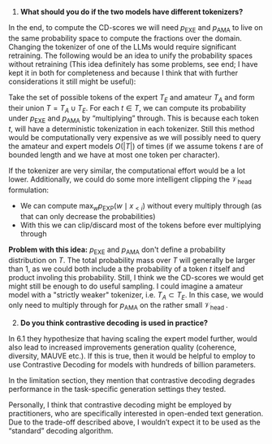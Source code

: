 1. **What should you do if the two models have different tokenizers?**

In the end, to compute the CD-scores we will need $p_{\text{EXE}}$ and $p_{\text{AMA}}$ to live on the same probability space to compute the fractions over the domain. Changing the tokenizer of one of the LLMs would require significant retraining. The following would be an idea to unify the probability spaces without retraining (This idea definitely has some problems, see end; I have kept it in both for completeness and because I think that with further considerations it still might be useful):

Take the set of possible tokens of the expert $T_E$ and amateur $T_A$ and form their union $T=T_A \cup T_E$. For each $t \in T$, we can compute its probability under $p_{\text{EXE}}$ and $p_{\text{AMA}}$ by “multiplying” through. This is because each token $t$, will have a deterministic tokenization in each tokenizer. Still this method would be computationally very expensive as we will possibly need to query the amateur and expert models $O(|T|)$ of times (if we assume tokens $t$ are of bounded length and we have at most one token per character). 

If the tokenizer are very similar, the computational effort would be a lot lower. Additionally, we could do some more intelligent clipping the $\mathcal{V}_{\text {head }}$ formulation:

- We can compute $\max _w p_{\operatorname{EXP}}\left(w \mid x_{<i}\right)$ without every multiply through (as that can only decrease the probabilities)
- With this we can clip/discard most of the tokens before ever multiplying through

**Problem with this idea:** $p_{\text{EXE}}$ and $p_{\text{AMA}}$ don't define a probability distribution on $T$. The total probability mass over $T$ will generally be larger than $1$, as we could both include a the probability of a token $t$ itself and product involing this probability. Still, I think we the CD-scores we would get might still be enough to do useful sampling. I could imagine a amateur model with a "strictly weaker" tokenizer, i.e. $T_A \subset T_E$. In this case, we would only need to multiply through for $p_{\text{AMA}}$ on the rather small $\mathcal{V}_{\text {head }}$.

2. **Do you think contrastive decoding is used in practice?**

In 6.1 they hypothesize that having scaling the expert model further, would also lead to increased improvements generation quality (coherence, diversity, MAUVE etc.). If this is true, then it would be helpful to employ to use Contrastive Decoding for models with hundreds of billion parameters.

In the limitation section, they mention that contrastive decoding degrades performance in the task-specific generation settings they tested.

Personally, I think that contrastive decoding might be employed by practitioners, who are specifically interested in open-ended text generation. Due to the trade-off described above, I wouldn’t expect it to be used as the “standard” decoding algorithm.